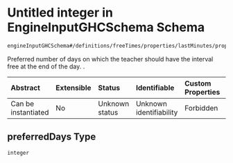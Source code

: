 # Untitled integer in EngineInputGHCSchema Schema

```txt
engineInputGHCSchema#/definitions/freeTimes/properties/lastMinutes/properties/preferredDays
```

Preferred number of days on which the teacher should have the interval free at the end of the day. .

| Abstract            | Extensible | Status         | Identifiable            | Custom Properties | Additional Properties | Access Restrictions | Defined In                                                        |
| :------------------ | :--------- | :------------- | :---------------------- | :---------------- | :-------------------- | :------------------ | :---------------------------------------------------------------- |
| Can be instantiated | No         | Unknown status | Unknown identifiability | Forbidden         | Allowed               | none                | [ghc.schema.json*](../out/ghc.schema.json "open original schema") |

## preferredDays Type

`integer`
